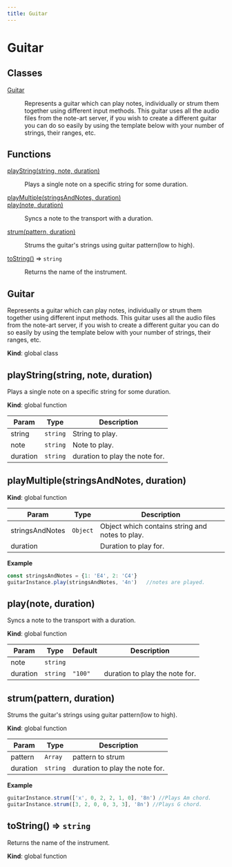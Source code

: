 ```yaml
---
title: Guitar
---
```


# Guitar

## Classes

<dl>
<dt><a href="#Guitar">Guitar</a></dt>
<dd><p>Represents a guitar which can play notes, individually or strum them together
using different input methods.
This guitar uses all the audio files from the note-art server,
if you wish to create a different guitar you can do so easily by using the template below
with your number of strings, their ranges, etc.</p>
</dd>
</dl>

## Functions

<dl>
<dt><a href="#playString">playString(string, note, duration)</a></dt>
<dd><p>Plays a single note on a specific string for some duration.</p>
</dd>
<dt><a href="#playMultiple">playMultiple(stringsAndNotes, duration)</a></dt>
<dd></dd>
<dt><a href="#play">play(note, duration)</a></dt>
<dd><p>Syncs a note to the transport with a duration.</p>
</dd>
<dt><a href="#strum">strum(pattern, duration)</a></dt>
<dd><p>Strums the guitar&#39;s strings using guitar pattern(low to high).</p>
</dd>
<dt><a href="#toString">toString()</a> ⇒ <code>string</code></dt>
<dd><p>Returns the name of the instrument.</p>
</dd>
</dl>

<a name="Guitar"></a>

## Guitar
Represents a guitar which can play notes, individually or strum them together
using different input methods.
This guitar uses all the audio files from the note-art server,
if you wish to create a different guitar you can do so easily by using the template below
with your number of strings, their ranges, etc.

**Kind**: global class  
<a name="playString"></a>

## playString(string, note, duration)
Plays a single note on a specific string for some duration.

**Kind**: global function  

| Param | Type | Description |
| --- | --- | --- |
| string | <code>string</code> | String to play. |
| note | <code>string</code> | Note to play. |
| duration | <code>string</code> | duration to play the note for. |

<a name="playMultiple"></a>

## playMultiple(stringsAndNotes, duration)
**Kind**: global function  

| Param | Type | Description |
| --- | --- | --- |
| stringsAndNotes | <code>Object</code> | Object which contains string and notes to play. |
| duration |  | Duration to play for. |

**Example**  
```js
const stringsAndNotes = {1: 'E4', 2: 'C4'}
guitarInstance.play(stringsAndNotes, '4n')   //notes are played.
```
<a name="play"></a>

## play(note, duration)
Syncs a note to the transport with a duration.

**Kind**: global function  

| Param | Type | Default | Description |
| --- | --- | --- | --- |
| note | <code>string</code> |  |  |
| duration | <code>string</code> | <code>&quot;100&quot;</code> | duration to play the note for. |

<a name="strum"></a>

## strum(pattern, duration)
Strums the guitar's strings using guitar pattern(low to high).

**Kind**: global function  

| Param | Type | Description |
| --- | --- | --- |
| pattern | <code>Array</code> | pattern to strum |
| duration | <code>string</code> | duration to play the note for. |

**Example**  
```js
guitarInstance.strum(['x', 0, 2, 2, 1, 0], '8n') //Plays Am chord.
guitarInstance.strum([3, 2, 0, 0, 3, 3], '8n') //Plays G chord.
```
<a name="toString"></a>

## toString() ⇒ <code>string</code>
Returns the name of the instrument.

**Kind**: global function  
